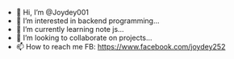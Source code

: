 - 👋 Hi, I’m @Joydey001
- 👀 I’m interested in backend programming...
- 🌱 I’m currently learning note js...
- 💞️ I’m looking to collaborate on projects...
- 📫 How to reach me 
FB: https://www.facebook.com/joydey252

<!---
Joydey001/Joydey001 is a ✨ special ✨ repository because its `README.md` (this file) appears on your GitHub profile.
You can click the Preview link to take a look at your changes.
--->
